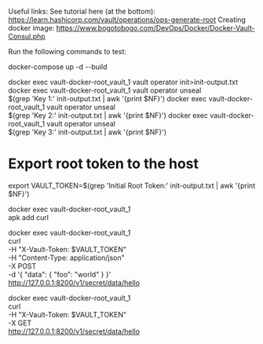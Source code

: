 Useful links:
See tutorial here (at the bottom): https://learn.hashicorp.com/vault/operations/ops-generate-root
Creating docker image: https://www.bogotobogo.com/DevOps/Docker/Docker-Vault-Consul.php

Run the following commands to test:

docker-compose up -d --build

docker exec vault-docker-root_vault_1  vault operator init>init-output.txt
docker exec vault-docker-root_vault_1 vault operator unseal \
    $(grep 'Key 1:' init-output.txt | awk '{print $NF}')
docker exec vault-docker-root_vault_1 vault operator unseal \
    $(grep 'Key 2:' init-output.txt | awk '{print $NF}')
docker exec vault-docker-root_vault_1 vault operator unseal \
    $(grep 'Key 3:' init-output.txt | awk '{print $NF}')

# Export root token to the host
export VAULT_TOKEN=$(grep 'Initial Root Token:' init-output.txt | awk '{print $NF}')

docker exec vault-docker-root_vault_1 \
apk add curl

docker exec vault-docker-root_vault_1 \
curl \
     -H "X-Vault-Token: $VAULT_TOKEN" \
     -H "Content-Type: application/json" \
     -X POST \
     -d '{ "data": { "foo": "world" } }' \
     http://127.0.0.1:8200/v1/secret/data/hello

docker exec vault-docker-root_vault_1 \
curl \
     -H "X-Vault-Token: $VAULT_TOKEN" \
     -X GET \
     http://127.0.0.1:8200/v1/secret/data/hello

